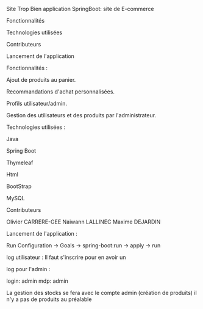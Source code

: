 Site Trop Bien application SpringBoot: site de E-commerce 

Fonctionnalités

Technologies utilisées

Contributeurs

Lancement de l'application

Fonctionnalités :

Ajout de produits au panier.

Recommandations d'achat personnalisées.

Profils utilisateur/admin.

Gestion des utilisateurs et des produits par l'administrateur.

Technologies utilisées :

Java

Spring Boot

Thymeleaf

Html

BootStrap

MySQL

Contributeurs
 
Olivier CARRERE-GEE
Naiwann LALLINEC 
Maxime DEJARDIN

Lancement de l'application :

Run Configuration -> Goals -> spring-boot:run -> apply -> run

log utilisateur : Il faut s'inscrire pour en avoir un

log pour l'admin :

login: admin
mdp: admin

La gestion des stocks se fera avec le compte admin (création de produits) il n'y a pas de produits au préalable
